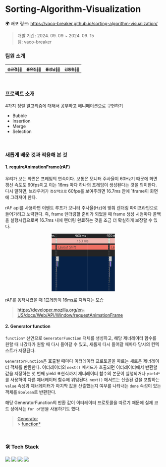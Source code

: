 # Sorting-Algorithm-Visualization

🌍 배포 링크: https://vaco-breaker.github.io/sorting-algorithm-visualization/

> 개발 기간: 2024. 09. 09 ~ 2024. 09. 15 <br/>
> 팀: vaco-breaker

### 팀원 소개

<table>
  <tbody>
    <tr>
      <td align="center"><a href="https://github.com/SsongQ-92" target="_blank">
      <sub><b>송규경🙋‍♂️</b></sub></a><br /></td>
      <td align="center"><a href="https://github.com/howyoujini" target="_blank">
      <sub><b>홍유진🙋‍♀️</b></sub></a><br /></td>
      <td align="center"><a href="https://github.com/Seongnam-si" target="_blank">
      <sub><b>홍성남🙋‍♂️</b></sub></a><br /></td>
      <td align="center"><a href="https://github.com/Frogman113" target="_blank">
      <sub><b>김동현🙋‍♂️</b></sub></a><br /></td>
    </tr>
  </tbody>
</table>

<br/>

### 프로젝트 소개

4가지 정렬 알고리즘에 대해서 공부하고 애니메이션으로 구현하기

- Bubble
- Insertion
- Merge
- Selection

<br/>

### 새롭게 배운 것과 적용해 본 것

#### 1. requireAnimationFrame(rAF)

우리가 보는 화면은 프레임의 연속이다. 보통은 모니터 주사율이 60Hz기 때문에 화면 갱신 속도도 60fps이고 이는 16ms 마다 하나의 프레임이 생성된다는 것을 의미한다. 다시 말하면, 브라우저가 `정상적으로` 60fps를 보여주려면 16.7ms 안에 1frame이 화면에 그려져야 한다.

rAF api를 사용하면 이벤트 루프가 모니터 주사율(Hz)에 맞춰 렌더링 파이프라인으로 들어가려고 노력한다. 즉, frame 렌더링할 준비가 되었을 때 frame 생성 시점마다 콜백을 실행시킴으로써 16.7ms 내에 렌더링 완료하는 것을 조금 더 확실하게 보장할 수 있다.

<div align="center">
  <img src="./assets/images/rAF.png" />
</div>

rAF를 동작시켰을 때 1프레임이 16ms로 지켜지는 모습

> https://developer.mozilla.org/en-US/docs/Web/API/Window/requestAnimationFrame

#### 2. Generator function

`function*` 선언으로 `GeneratorFunction` 객체를 생성하고, 해당 제너레이터 함수를 원할 때 나갔다가 원할 때 다시 들어갈 수 있고, 새롭게 다시 들어갈 때마다 당시의 컨텍스트가 저장된다.

`GeneratorFunction`은 호출될 때마다 이터레이터 프로토콜을 따르는 새로운 제너레이터 객체를 반환한다. 이터레이터의 `next()` 메서드가 호출되면 이터레이터에서 반환할 값을 지정하는 첫 번째 yield 표현식까지 제너레이터 함수의 본문이 실행되거나 `yield*`를 사용하여 다른 제너레이터 함수에 위임된다. `next()` 메서드는 산출된 값을 포함하는 `value` 속성과 제너레이터가 마지막 값을 산출했는지 여부를 나타내는 `done` 속성이 있는 객체를 `Boolean`로 반환한다.

해당 GeneratorFunction의 반환 값이 이터레이터 프로토콜을 따르기 때문에 실제 코드 상에서는 `for of`문을 사용하기도 했다.

> [Generator](https://developer.mozilla.org/en-US/docs/Web/JavaScript/Reference/Global_Objects/Generator) <br/> > [function\*](https://developer.mozilla.org/en-US/docs/Web/JavaScript/Reference/Statements/function*)

<br/>

### 🛠 Tech Stack

<div align="left">
  <img src="https://img.shields.io/badge/html-E34F26?style=for-the-badge&logo=html5&logoColor=white">
  <img src="https://img.shields.io/badge/css-1572B6?style=for-the-badge&logo=css3&logoColor=white">
  <img src="https://img.shields.io/badge/javascript-F7DF1E?style=for-the-badge&logo=javascript&logoColor=white">
  <img src="https://img.shields.io/badge/prettier-F7B93E?style=for-the-badge&logo=prettier&logoColor=white">
</div>

